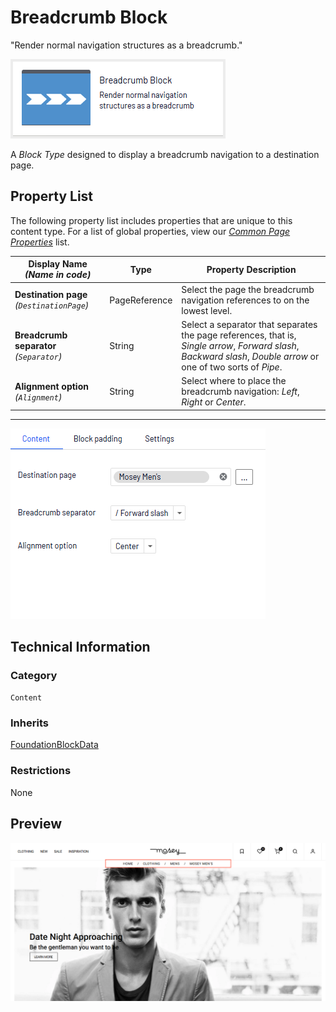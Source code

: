 # Breadcrumb Block
"Render normal navigation structures as a breadcrumb."

![Breadcrumb Block](Screenshots/Breadcrumb%20Block%20-%20icon.png)

A *Block Type* designed to display a breadcrumb navigation to a destination page.

## Property List
The following property list includes properties that are unique to this content type. For a list of global properties, view our [*Common Page Properties*](../../Common%20Page%20Properties.md) list.

Display Name *(Name in code)* | Type | Property Description
--------------|------|---------------
**Destination page** *(`DestinationPage`)* | PageReference | Select the page the breadcrumb navigation references to on the lowest level.
**Breadcrumb separator** *(`Separator`)* | String | Select a separator that separates the page references, that is, *Single arrow*, *Forward slash*, *Backward slash*, *Double arrow* or one of two sorts of *Pipe*.
**Alignment option** *(`Alignment`)* | String | Select where to place the breadcrumb navigation: *Left*, *Right* or *Center*. 


** **
![Breadcrumb Block - Content tab](Screenshots/Breadcrumb%20Block%20-%20Content%20tab.png)

## Technical Information

### Category
`Content`

### Inherits
[FoundationBlockData](Foundation%20Block%20Data%20Block.md)

### Restrictions
None

## Preview
![Breadcrumb Block - Preview](Screenshots/Breadcrumb%20Block%20-%20Preview.png)
